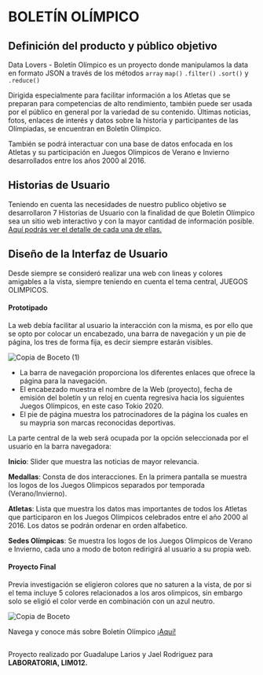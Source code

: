 # BOLETÍN OLÍMPICO

## Definición del producto y público objetivo
Data Lovers - Boletín Olímpico es un proyecto donde manipulamos la data en formato JSON a través de los métodos `array`  `map()` `.filter()` `.sort()` y `.reduce()`

Dirigida especialmente para facilitar información a los Atletas que se preparan para competencias de alto rendimiento, también puede ser usada por el público en general por la variedad de su contenido. Últimas noticias, fotos, enlaces de interés y datos sobre la historia y participantes de las Olímpiadas, se encuentran en Boletín Olímpico.

También se podrá interactuar con una base de datos enfocada en los Atletas y su participación en Juegos Olimpicos de Verano e Invierno desarrollados entre los años 2000 al 2016.

## Historias de Usuario
Teniendo en cuenta las necesidades de nuestro publico objetivo se desarrollaron 7 Historias de Usuario con la finalidad de que Boletín Olímpico sea un sitio web interactivo y con la mayor cantidad de información posible. [Aquí podrás ver el detalle de cada una de ellas.](https://trello.com/b/Nr2P4XT0/base-atletas)

## Diseño de la Interfaz de Usuario
Desde siempre se consideró realizar una web con lineas y colores amigables a la vista, siempre teniendo en cuenta el tema central, JUEGOS OLIMPICOS.

#### Prototipado
La web debía facilitar al usuario la interacción con la misma, es por ello que se opto por colocar un encabezado, una barra de navegación y un pie de página, los tres de forma fija, es decir siempre estarán visibles.

![Copia de Boceto (1)](https://user-images.githubusercontent.com/60905476/87866825-d0bd0480-c94b-11ea-9754-ea7a5ee9f276.png)
* La barra de navegación proporciona los diferentes enlaces que ofrece la página para la navegación.
* El encabezado muestra el nombre de la Web (proyecto), fecha de emisión del boletín y un reloj en cuenta regresiva hacia los siguientes Juegos Olímpicos, en este caso Tokio 2020.
* El pie de página muestra los patrocinadores de la página los cuales en su maypria son marcas reconocidas deportivas.

La parte central de la web será ocupada por la opción seleccionada por el usuario en la barra navegadora:

**Inicio**: Slider que muestra las noticias de mayor relevancia.

**Medallas**: Consta de dos interacciones. En la primera pantalla se muestra los logos de los Juegos Olimpicos separados por temporada (Verano/Invierno).

**Atletas**: Lista que muestra los datos mas importantes de todos los Atletas que participaron en los Juegos Olímpicos celebrados entre el año 2000 al 2016. Los datos se podrán ordenar en orden alfabetico.

**Sedes Olímpicas**: Se muestra los logos de los Juegos Olimpicos de Verano e Invierno, cada uno a modo de boton redirigirá al usuario a su propia web.

#### Proyecto Final
Previa investigación se eligieron colores que no saturen a la vista, de por si el tema incluye 5 colores relacionados a los aros olimpicos, sin embargo solo se eligió el color verde en combinación con un azul neutro.

![Copia de Boceto](https://user-images.githubusercontent.com/60905476/87866711-a0289b00-c94a-11ea-9352-dd562452b694.png)


Navega y conoce más sobre Boletín Olímpico [¡Aquí!](https://guadalupelarios.github.io/Descifrado-CaesarCipher_Project/src/)



##


Proyecto realizado por Guadalupe Larios y Jael Rodriguez para **LABORATORIA, LIM012.**


